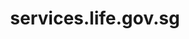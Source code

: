 ---
layout: homepage
title: services.life.gov.sg
favicon: /images/lifesg_fav.ico
image: /images/lifesg-logo.jpg
permalink: /
sections:
    - hero:
        title: 
        subtitle: 
        background: https://images.unsplash.com/photo-1436775423025-9233051c49d4?ixlib=rb-1.2.1&ixid=eyJhcHBfaWQiOjEyMDd9&auto=format&fit=crop&w=1567&q=80
        dropdown:
            title: Find the services you need, faster.
            options:
              - title: Get Digitally Ready
                url: /government-services/get-digitally-ready/overview/
              - title: Get Support
                url: https://articles.life.gov.sg/financial-support-workers-self-employed/
              - title: Buy an HDB Flat
                url: /government-services/buy-hdb/
              - title: Sell an HDB Flat
                url: /government-services/sell-hdb/
              - title: Move Into A New Flat
                url: /government-services/move-in/
              - title: Plan for Retirement
                url: /government-services/plan-for-retirement/overview/
              - title: Plan my Legacy
                url: /government-services/plan-legacy/overview/
              - title: Stay Healthy
                url: /government-services/stay-healthy/overview/
    - infopic:
        title: Do more on your mobile
        image: /images/government-services.jpg
        alt: Download LifeSG Mobile QR code
        description: Access government services on the go
        button: Install LifeSG app now
        url: https://go.life.gov.sg/tgzE
---